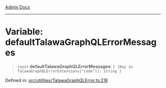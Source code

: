 [Admin Docs](/)

***

# Variable: defaultTalawaGraphQLErrorMessages

> `const` **defaultTalawaGraphQLErrorMessages**: `{ [Key in TalawaGraphQLErrorExtensions["code"]]: string }`

Defined in: [src/utilities/TalawaGraphQLError.ts:216](https://github.com/NishantSinghhhhh/talawa-api/blob/cecfd40a68e5e0e9c8a0b8efd045a3c4381a2c01/src/utilities/TalawaGraphQLError.ts#L216)
